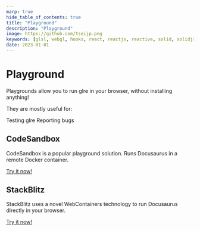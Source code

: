 ```yaml
---
marp: true
hide_table_of_contents: true
title: "Playground"
description: "Playground"
image: https://github.com/tseijp.png
keywords: [glsl, webgl, hooks, react, reactjs, reactive, solid, solidjs, typescript]
date: 2023-01-01
---
```


# Playground

Playgrounds allow you to run glre in your browser, without installing anything!

They are mostly useful for:

Testing glre
Reporting bugs

## CodeSandbox

CodeSandbox is a popular playground solution. Runs Docusaurus in a remote Docker container.

[Try it now!](https://codesandbox.io)

## StackBlitz

StackBlitz uses a novel WebContainers technology to run Docusaurus directly in your browser.

[Try it now!](https://https://stackblitz.com/)


